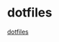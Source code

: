 # dotfiles
[dotfiles](https://docs.github.com/en/codespaces/customizing-your-codespace/personalizing-codespaces-for-your-account#dotfiles)
